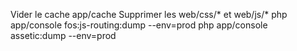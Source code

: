 Vider le cache app/cache
Supprimer les web/css/* et web/js/*
php app/console fos:js-routing:dump --env=prod
php app/console assetic:dump --env=prod
